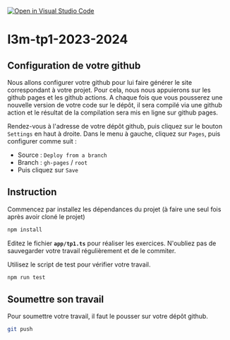 [![Open in Visual Studio Code](https://classroom.github.com/assets/open-in-vscode-718a45dd9cf7e7f842a935f5ebbe5719a5e09af4491e668f4dbf3b35d5cca122.svg)](https://classroom.github.com/online_ide?assignment_repo_id=13457891&assignment_repo_type=AssignmentRepo)
# l3m-tp1-2023-2024

## Configuration de votre github

Nous allons configurer votre github pour lui faire générer le site correspondant à votre projet.
Pour cela, nous nous appuierons sur les github pages et les github actions. 
A chaque fois que vous pousserez une nouvelle version de votre code sur le dépôt, il sera compilé via une github action et le résultat de la compilation sera mis en ligne sur github pages.

Rendez-vous à l'adresse de votre dépôt github, puis cliquez sur le bouton `Settings` en haut à droite.
Dans le menu à gauche, cliquez sur `Pages`, puis configurer comme suit :

* Source : `Deploy from a branch`
* Branch : `gh-pages`  /  `root`
* Puis cliquez sur `Save`

## Instruction

Commencez par installez les dépendances du projet (à faire une seul fois après avoir cloné le projet)

```bash
npm install
```

Editez le fichier **`app/tp1.ts`** pour réaliser les exercices.
N'oubliez pas de sauvegarder votre travail régulièrement et de le commiter.

Utilisez le script de test pour vérifier votre travail.

```bash
npm run test
```

## Soumettre son travail

Pour soumettre votre travail, il faut le pousser sur votre dépôt github.

```bash
git push
```
